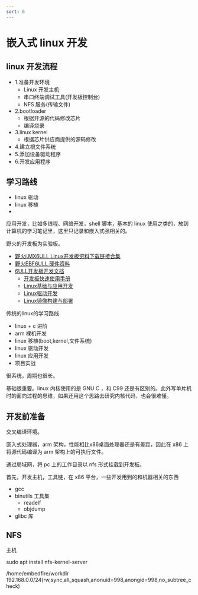 ```yaml
---
sort: 6
---
```

# 嵌入式 linux 开发


## linux 开发流程

- 1.准备开发环境
  - Linux 开发主机
  - 串口终端调试工具(开发板控制台)
  - NFS 服务(传输文件)
- 2.bootloader
  - 根据开源的代码修改芯片
  - 编译烧录
- 3.linux kernel
  - 根据芯片供应商提供的源码修改
- 4.建立根文件系统
- 5.添加设备驱动程序
- 6.开发应用程序

## 学习路线

- linux 驱动
- linux 移植
- 

应用开发，比如多线程、网络开发，shell 脚本，基本的 linux 使用之类的，放到计算机的学习笔记里，这里只记录和嵌入式强相关的。

野火的开发板为实验板。

- [野火i.MX6ULL Linux开发板资料下载链接合集](https://doc.embedfire.com/products/link/zh/latest/linux/ebf_i.mx6ull.html)
- [野火EBF6ULL 硬件资料](https://doc.embedfire.com/linux/imx6/hardware/zh/latest/index.html)
- [6ULL开发板开发文档](https://doc.embedfire.com/products/link/zh/latest/linux/ebf_i.mx6ull_doc.html)
  - [开发板快速使用手册](https://doc.embedfire.com/linux/imx6/quick_start/zh/latest/index.html)
  - [Linux基础与应用开发](https://doc.embedfire.com/linux/imx6/linux_base/zh/latest/index.html)
  - [Linux驱动开发](https://doc.embedfire.com/linux/imx6/driver/zh/latest/index.html)
  - [Linux镜像构建与部署](https://doc.embedfire.com/lubancat/build_and_deploy/zh/latest/index.html#)


传统的linux的学习路线
- linux + c 进阶
- arm 裸机开发
- linux 移植(boot,kernel,文件系统)
- linux 驱动开发
- linux 应用开发
- 项目实战

很系统，周期也很长。

基础很重要。linux 内核使用的是 GNU C ，和 C99 还是有区别的。此外写单片机时的面向过程的思维，如果还用这个思路去研究内核代码，也会很难懂。


## 开发前准备

交叉编译环境。

嵌入式处理器，arm 架构，性能相比x86桌面处理器还是有差距，因此在 x86 上将源代码编译为 arm 架构上的可执行文件。

通过局域网，将 pc 上的工作目录以 nfs 形式挂载到开发板。

首先，开发主机，工具链，在 x86 平台，一些开发用到的和机器相关的东西

- gcc
- binutils 工具集
  - readelf
  - objdump
- glibc 库

## NFS 

主机

sudo apt install nfs-kernel-server



/home/embedfire/workdir 192.168.0.0/24(rw,sync,all_squash,anonuid=998,anongid=998,no_subtree_check)



